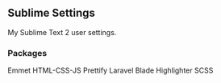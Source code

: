 ## Sublime Settings

My Sublime Text 2 user settings.

### Packages

Emmet
HTML-CSS-JS Prettify
Laravel Blade Highlighter
SCSS